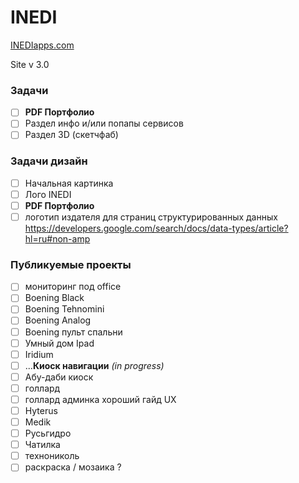 ﻿# INEDI
[INEDIapps.com](https://inediapps.com/)

Site v 3.0


### Задачи
- [ ] **PDF Портфолио**
- [ ] Раздел инфо и/или попапы сервисов
- [ ] Раздел 3D (скетчфаб)

### Задачи дизайн
- [ ] Начальная картинка
- [ ] Лого INEDI
- [ ] **PDF Портфолио**
- [ ] логотип издателя для страниц структурированных данных
https://developers.google.com/search/docs/data-types/article?hl=ru#non-amp

### Публикуемые проекты
- [ ] мониторинг под office
- [ ] Boening Black
- [ ] Boening Tehnomini
- [ ] Boening Analog
- [ ] Boening пульт спальни
- [ ] Умный дом Ipad
- [ ] Iridium
- [ ] ...**Киоск навигации** *(in progress)*
- [ ] Абу-даби киоск
- [ ] голлард  
- [ ] голлард админка хороший гайд UX
- [ ] Hyterus
- [ ] Medik
- [ ] Русьгидро
- [ ] Чатилка
- [ ] технониколь
- [ ] раскраска / мозаика ?
